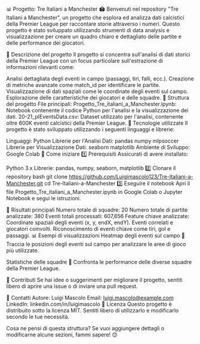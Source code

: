📊 Progetto: Tre Italiani a Manchester 🏟️
Benvenuti nel repository "Tre Italiani a Manchester", un progetto che esplora ed analizza dati calcistici della Premier League per raccontare storie attraverso i numeri. Questo progetto è stato sviluppato utilizzando strumenti di data analysis e visualizzazione per creare un quadro chiaro e dettagliato delle partite e delle performance dei giocatori.

📝 Descrizione del progetto
Il progetto si concentra sull'analisi di dati storici della Premier League con un focus particolare sull'estrazione di informazioni rilevanti come:

Analisi dettagliata degli eventi in campo (passaggi, tiri, falli, ecc.).
Creazione di metriche avanzate come match_id per identificare le partite.
Visualizzazione di dati spaziali come le coordinate degli eventi sul campo.
Esplorazione delle caratteristiche dei giocatori e delle squadre.
📂 Struttura del progetto
File principali:
Progetto_Tre_italiani_a_Manchester.ipynb: Notebook contenente il codice Python per l'analisi e la visualizzazione dei dati.
20-21_plEventsData.csv: Dataset utilizzato per l'analisi, contenente oltre 600K eventi calcistici della Premier League.
🔧 Tecnologie utilizzate
Il progetto è stato sviluppato utilizzando i seguenti linguaggi e librerie:

Linguaggi:
Python
Librerie per l'Analisi Dati:
pandas
numpy
mlpsoccer
Librerie per Visualizzazione Dati:
seaborn
matplotlib
Ambiente di Sviluppo:
Google Colab
🚀 Come iniziare
1️⃣ Prerequisiti
Assicurati di avere installato:

Python 3.x
Librerie: pandas, numpy, seaborn, matplotlib
2️⃣ Clonare il repository
bash
git clone https://github.com/Luigimascolo123/Tre-Italiani-a-Manchester.git
cd Tre-Italiani-a-Manchester
3️⃣ Eseguire il notebook
Apri il file Progetto_Tre_italiani_a_Manchester.ipynb in Google Colab o Jupyter Notebook e segui le istruzioni.

🌟 Risultati principali
Numero totale di squadre: 20
Numero totale di partite analizzate: 380
Eventi totali processati: 607,656
Feature chiave analizzate:
Coordinate spaziali degli eventi (x, y, endX, endY).
Eventi correlati e giocatori coinvolti.
Riconoscimento di eventi chiave come tiri, gol e passaggi.
📊 Esempi di visualizzazioni
Heatmap degli eventi sul campo
📌 Traccia le posizioni degli eventi sul campo per analizzare le aree di gioco più utilizzate.

Statistiche delle squadre
📌 Confronta le performance delle diverse squadre della Premier League.

🤝 Contributi
Se hai idee o suggerimenti per migliorare il progetto, sentiti libero di aprire una issue o di inviare una pull request.

📧 Contatti
Autore: Luigi Mascolo
Email: luigi.mascolo@example.com
LinkedIn: linkedin.com/in/luigimascolo
📜 Licenza
Questo progetto è distribuito sotto la licenza MIT. Sentiti libero di utilizzarlo e modificarlo secondo le tue necessità.

Cosa ne pensi di questa struttura? Se vuoi aggiungere dettagli o modificarne alcune sezioni, fammi sapere! 😊
